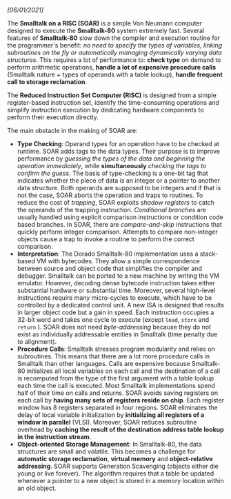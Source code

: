 <!-- Please prefix the notes with the date as in [22/12/2020] -->

*[06/01/2021]*

The **Smalltalk on a RISC (SOAR)** is a simple Von Neumann computer designed to execute the **Smalltalk-80** system extremely fast. Several features of **Smalltalk-80** slow down the compiler and execution routine for the programmer's benefit: *no need to specify the types of variables, linking subroutines on the fly or automatically managing dynamically varying data structures*. This requires a lot of performance to: **check type** on demand to perform arithmetic operations, **handle a lot of expensive procedure calls** (Smalltalk nature + types of operands with a table lookup), **handle frequent call to storage reclamation**.

The **Reduced Instruction Set Computer (RISC)** is designed from a simple register-based instruction set, identify the time-consuming operations and simplify instruction execution by dedicating hardware components to perform their execution directly.

The main obstacle in the making of SOAR are:

- **Type Checking**: Operand types for an operation have to be checked at runtime. SOAR adds tags to the data types. Their purpose is to improve performance by *guessing the types of the data and beginning the operation immediately*, while **simultaneously** *checking the tags to confirm the guess*. The basis of type-checking is a one-bit tag that indicates whether the piece of data is an integer or a pointer to another data structure. Both operands are supposed to be integers and if that is not the case, SOAR aborts the operation and traps to routines. To reduce the cost of *trapping*, SOAR exploits *shadow registers* to catch the operands of the trapping instruction. *Conditional branches* are usually handled using explicit comparison instructions or condition code based branches. In SOAR, there are *compare-and-skip* instructions that quickly perform integer comparison. Attempts to compare non-integer objects cause a trap to invoke a routine to perform the correct comparison.
- **Interpretation**: The Dorado Smalltalk-80 implementation uses a stack-based VM with bytecodes. They allow a simple correspondence between source and object code that simplifies the compiler and debugger. Smalltalk can be ported to a new machine by writing the VM emulator. However, decoding dense bytecode instruction takes either substantial hardware or substantial time. Moreover, several high-level instructions require many micro-cycles to execute, which have to be controlled by a dedicated control unit. A new ISA is designed that results in larger object code but a gain in speed. Each instruction occupies a 32-bit word and takes one cycle to execute (except `load`, `store` and `return` ). SOAR does not need *byte-addressing* because they do not exist as individually addressable entities in Smalltalk (time penalty due to alignment).
- **Procedure Calls**: Smalltalk stresses program modularity and relies on subroutines. This means that there are a lot more procedure calls in Smalltalk than other languages. Calls are expensive because Smalltalk-80 initializes all local variables on each call and the destination of a call is recomputed from the type of the first argument with a table lookup each time the call is executed. Most Smalltalk implementations spend half of their time on calls and returns. SOAR avoids saving registers on each call by **having many sets of registers reside on chip**. Each register window has 8 registers separated in four regions. SOAR eliminates the delay of local variable initialization by **initializing all registers of a window in parallel** (VLSI). Moreover, SOAR reduces subroutine overhead by **caching the result of the destination address table lookup in the instruction stream**.
- **Object-oriented Storage Management**: In Smalltalk-80, the data structures are small and volatile. This becomes a challenge for **automatic storage reclamation**, **virtual memory** and **object-relative addressing**. SOAR supports Generation Scavenging (objects either die young or live forever). The algorithm requires that a table be updated whenever a pointer to a new object is stored in a memory location within an old object.

